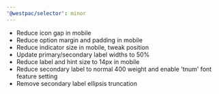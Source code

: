 ```yaml
---
'@westpac/selector': minor
---
```


- Reduce icon gap in mobile
- Reduce option margin and padding in mobile
- Reduce indicator size in mobile, tweak position
- Update primary/secondary label widths to 50%
- Reduce label and hint size to 14px in mobile
- Reduce secondary label to normal 400 weight and enable 'tnum' font feature setting
- Remove secondary label ellipsis truncation
